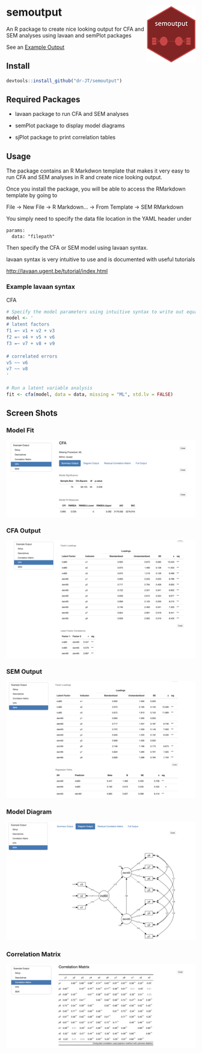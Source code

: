 # semoutput <img src = "man/figures/logo_small.png" align = "right" />

An R package to create nice looking output for CFA and SEM analyses using lavaan and semPlot packages

See an [Example Output](http://englelab.gatech.edu/R/Example_semoutput.html)

## Install

```r
devtools::install_github("dr-JT/semoutput")
```

## Required Packages

* lavaan package to run CFA and SEM analyses

* semPlot package to display model diagrams

* sjPlot package to print correlation tables

## Usage

The package contains an R Markdwon template that makes it very easy to run CFA and SEM analyses in R and create nice looking output.

Once you install the package, you will be able to access the RMarkdown template by going to

File -> New File -> R Markdown... -> From Template -> SEM RMarkdown

You simply need to specify the data file location in the YAML header under 

```
params:
  data: "filepath"
```
  
Then specify the CFA or SEM model using lavaan syntax. 

lavaan syntax is very intuitive to use and is documented with useful tutorials

http://lavaan.ugent.be/tutorial/index.html

### Example lavaan syntax

CFA

```r
# Specify the model parameters using intuitive syntax to write out equations
model <- '
# latent factors
f1 =~ v1 + v2 + v3
f2 =~ v4 + v5 + v6
f3 =~ v7 + v8 + v9

# correlated errors
v5 ~~ v6
v7 ~~ v8
'

# Run a latent variable analysis
fit <- cfa(model, data = data, missing = "ML", std.lv = FALSE)

```

## Screen Shots

### Model Fit

![alt text](man/figures/ModelFit_CFA.png)

### CFA Output

![alt text](man/figures/Output_CFA.png)

### SEM Output

![alt text](man/figures/Output_SEM.png)


### Model Diagram

![alt text](man/figures/DiagramModel_SEM.png)

### Correlation Matrix

![alt text](man/figures/CorrelationMatrix.png)

